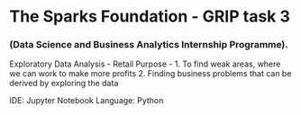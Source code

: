 # The Sparks Foundation - GRIP task 3
### (Data Science and Business Analytics Internship Programme).
Exploratory Data Analysis - Retail
Purpose - 1. To find weak areas, where we can work to make more profits
	  2. Finding business problems that can be derived by exploring the data

IDE: Jupyter Notebook
Language: Python

